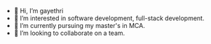 - 👋 Hi, I’m gayethri
- 👀 I’m interested in software development, full-stack development.
- 🌱 I’m currently pursuing my master's in MCA.
- 💞️ I’m looking to collaborate on a team.

<!---
gayethri0814/gayethri0814 is a ✨ special ✨ repository because its `README.md` (this file) appears on your GitHub profile.
You can click the Preview link to take a look at your changes.
--->
